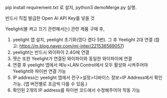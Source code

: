 pip install requirement.txt 로 설치,
python3 demoMerge.py 실행. 

반드시 직접 발급한 Open AI API Key를 넣을 것  

Yeelight(불 켜고 끄기 관련해서는) 관련 제품 구매 후, 
1. yeelight 앱 설치, yeelight 초기화(껐다 켰다 5번). 그 후 Yeelight 2대 연결 (참고: https://m.blog.naver.com/mi-inter/221536569057)
2. yeelight는 반드시 와이파이 2.4G에 연결
3. 젯슨 또한 Yeelight가 연결된 와이파이와 동일한 와이파이에 연결
4. 연결 후 yeelight 앱에서 메뉴>LAN Control에서 모두 활성화 시켜주어야 Yeelight와 파이썬 연결 가능
5. IP address는 yeelight 앱에서 전구>설정>디바이스 정보>IP Address에서 확인가능. (앱 버전별로 조금씩 다를 수 있음.)
6. 확인된 2개의 IP address를 파이썬 코드에서 수정해주어야 작동 가능

